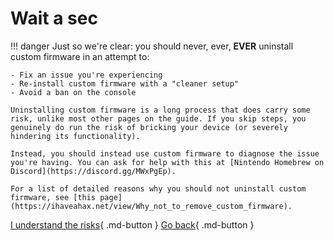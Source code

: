 # Wait a sec

!!! danger
	Just so we're clear: you should never, ever, **EVER** uninstall custom firmware in an attempt to:

	- Fix an issue you're experiencing
	- Re-install custom firmware with a "cleaner setup"
	- Avoid a ban on the console

	Uninstalling custom firmware is a long process that does carry some risk, unlike most other pages on the guide. If you skip steps, you genuinely do run the risk of bricking your device (or severely hindering its functionality).

	Instead, you should instead use custom firmware to diagnose the issue you're having. You can ask for help with this at [Nintendo Homebrew on Discord](https://discord.gg/MWxPgEp).

	For a list of detailed reasons why you should not uninstall custom firmware, see [this page](https://ihaveahax.net/view/Why_not_to_remove_custom_firmware).

[I understand the risks](/troubleshoot/guide/uninstall){ .md-button }
[Go back](..){ .md-button }
	
	